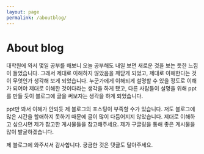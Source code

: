 ```yaml
---
layout: page
permalink: /aboutblog/
---
```


# About blog

대학원에 와서 몇일 공부를 해보니 오늘 공부해도 내일 보면 새로운 것을 보는 듯한 느낌이 들었습니다. 그래서 제대로 이해하지 않았음을 깨닫게 되었고, 제대로 이해한다는 것이 무엇인가 생각해 보게 되었습니다. 누군가에게 이해되게 설명할 수 있을 정도로 이해가 되어야 제대로 이해한 것이다라는 생각을 하게 됐고, 다른 사람들이 설명을 위해 ppt를 만들 듯이 블로그에 글을 써보자는 생각을 하게 되었습니다.

ppt만 봐서 이해가 안되듯 제 블로그의 포스팅이 부족할 수가 있습니다. 저도 블로그에 많은 시간을 할애하지 못하기 때문에 글이 많이 다듬어지지 않았습니다. 제대로 이해하고 싶으시면 제가 참고한 게시물들을 참고해주세요. 제가 구글링을 통해 좋은 게시물을 많이 발굴하겠습니다.

제 블로그에 와주셔서 감사합니다. 궁금한 것은 댓글도 달아주세요.